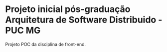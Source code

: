 # Projeto inicial pós-graduação Arquitetura de Software Distribuido - PUC MG 

Projeto POC da disciplina de front-end.